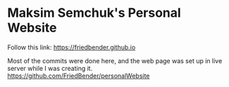 # Maksim Semchuk's Personal Website

Follow this link: https://friedbender.github.io

Most of the commits were done here, and the web page was set up in live server while I was creating it.
https://github.com/FriedBender/personalWebsite

